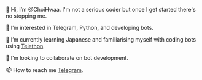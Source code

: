 👋 Hi, I’m @ChoiHwaa. I'm not a serious coder but once I get started there's no stopping me.

👀 I’m interested in Telegram, Python, and developing bots.

🌱 I’m currently learning Japanese and familiarising myself with coding bots using [Telethon](https://github.com/LonamiWebs/Telethon).

💞️ I’m looking to collaborate on bot development.

📫 How to reach me [Telegram](http://t.me/+p5eEQ2QDuF1hMThk).

<!---
ChoiHwaa/ChoiHwaa is a ✨ special ✨ repository because its `README.md` (this file) appears on your GitHub profile.
You can click the Preview link to take a look at your changes.
--->
